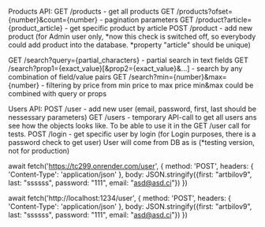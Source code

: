 Products API:
GET /products - get all products
GET /products?ofset={number}&count={number} - pagination parameters
GET /product?article={product_article} - get specific product by article
POST /product - add new product (for Admin user only, *now this check is switched off, so everybody could add product into the database. *property "article" should be unique)

GET /search?query={partial_characters} - partial search in text fields
GET /search?prop1={exact_value}[&prop2={exact_value}&...] - search by any combination of field/value pairs
GET /search?min={number}&max={number} - filtering by price from min price to max price
  min&max could be combined with query or props

Users API:
POST /user - add new user (email, password, first, last should be nessessary parameters)
GET /users - temporary API-call to get all users ans see how the objects looks like. To be able to use it in the GET /user call for tests.
POST /login - get specific user by login (for Login purposes, there is a password check to get user) User will come from DB as is (*testing version, not for production)



await fetch('https://tc299.onrender.com/user', {
  method: 'POST',
  headers: {
    'Content-Type': 'application/json'
  },
  body: JSON.stringify({first: "artbilov9", last: "ssssss", password: "111", email: "asd@asd.ci"})
})


await fetch('http://localhost:1234/user', {
  method: 'POST',
  headers: {
    'Content-Type': 'application/json'
  },
  body: JSON.stringify({first: "artbilov9", last: "ssssss", password: "111", email: "asd@asd.ci"})
})




